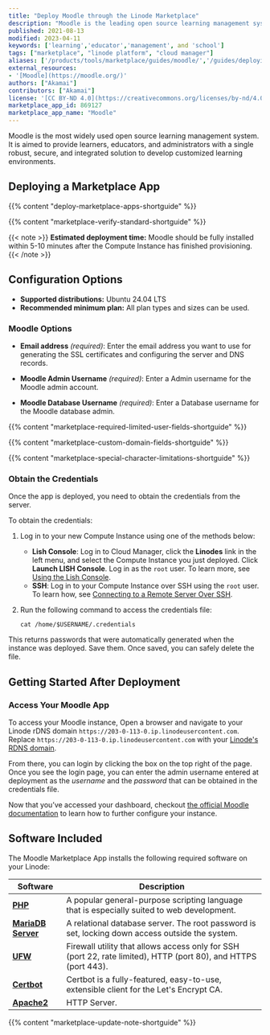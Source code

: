 ```yaml
---
title: "Deploy Moodle through the Linode Marketplace"
description: "Moodle is the leading open source learning management system. This tutorial walks you through deploying Moodle using the Linode Marketplace."
published: 2021-08-13
modified: 2023-04-11
keywords: ['learning','educator','management', and 'school']
tags: ["marketplace", "linode platform", "cloud manager"]
aliases: ['/products/tools/marketplace/guides/moodle/','/guides/deploying-moodle-marketplace-app/','/guides/moodle-marketplace-app/']
external_resources:
- '[Moodle](https://moodle.org/)'
authors: ["Akamai"]
contributors: ["Akamai"]
license: '[CC BY-ND 4.0](https://creativecommons.org/licenses/by-nd/4.0)'
marketplace_app_id: 869127
marketplace_app_name: "Moodle"
---
```


Moodle is the most widely used open source learning management system. It is aimed to provide learners, educators, and administrators with a single robust, secure, and integrated solution to develop customized learning environments.

## Deploying a Marketplace App

{{% content "deploy-marketplace-apps-shortguide" %}}

{{% content "marketplace-verify-standard-shortguide" %}}

{{< note >}}
**Estimated deployment time:** Moodle should be fully installed within 5-10 minutes after the Compute Instance has finished provisioning.
{{< /note >}}

## Configuration Options

- **Supported distributions:** Ubuntu 24.04 LTS
- **Recommended minimum plan:** All plan types and sizes can be used.

### Moodle Options

- **Email address** *(required)*: Enter the email address you want to use for generating the SSL certificates and configuring the server and DNS records.

- **Moodle Admin Username** *(required)*: Enter a Admin username for the Moodle admin account.

- **Moodle Database Username** *(required)*: Enter a Database username for the Moodle database admin.

{{% content "marketplace-required-limited-user-fields-shortguide" %}}

{{% content "marketplace-custom-domain-fields-shortguide" %}}

{{% content "marketplace-special-character-limitations-shortguide" %}}

### Obtain the Credentials

Once the app is deployed, you need to obtain the credentials from the server.

To obtain the credentials:

1.  Log in to your new Compute Instance using one of the methods below:

    - **Lish Console**: Log in to Cloud Manager, click the **Linodes** link in the left menu, and select the Compute Instance you just deployed. Click **Launch LISH Console**. Log in as the `root` user. To learn more, see [Using the Lish Console](/docs/products/compute/compute-instances/guides/lish/).
    - **SSH**: Log in to your Compute Instance over SSH using the `root` user. To learn how, see [Connecting to a Remote Server Over SSH](/docs/guides/connect-to-server-over-ssh/).

1.  Run the following command to access the credentials file:

    ```command
    cat /home/$USERNAME/.credentials
    ```

This returns passwords that were automatically generated when the instance was deployed. Save them. Once saved, you can safely delete the file.

## Getting Started After Deployment

### Access Your Moodle App

To access your Moodle instance, Open a browser and navigate to your Linode rDNS domain `https://203-0-113-0.ip.linodeusercontent.com`. Replace `https://203-0-113-0.ip.linodeusercontent.com` with your [Linode's RDNS domain](/docs/products/compute/compute-instances/guides/manage-ip-addresses/#viewing-ip-addresses).

From there, you can login by clicking the box on the top right of the page. Once you see the login page, you can enter the admin username entered at deployment as the *username* and the *password* that can be obtained in the credentials file.

Now that you’ve accessed your dashboard, checkout [the official Moodle documentation](https://docs.moodle.org/311/en/Main_page) to learn how to further configure your instance.

## Software Included

The Moodle Marketplace App installs the following required software on your Linode:

| Software | Description |
| -- | -- |
| [**PHP**](https://www.php.net) | A popular general-purpose scripting language that is especially suited to web development. |
| [**MariaDB Server**](https://mariadb.org) | A relational database server. The root password is set, locking down access outside the system.|
| [**UFW**](https://wiki.ubuntu.com/UncomplicatedFirewall) | Firewall utility that allows access only for SSH (port 22, rate limited), HTTP (port 80), and HTTPS (port 443). |
| [**Certbot**](https://certbot.eff.org) | Certbot is a fully-featured, easy-to-use, extensible client for the Let's Encrypt CA. |
| [**Apache2**](https://httpd.apache.org) | HTTP Server. |


{{% content "marketplace-update-note-shortguide" %}}
